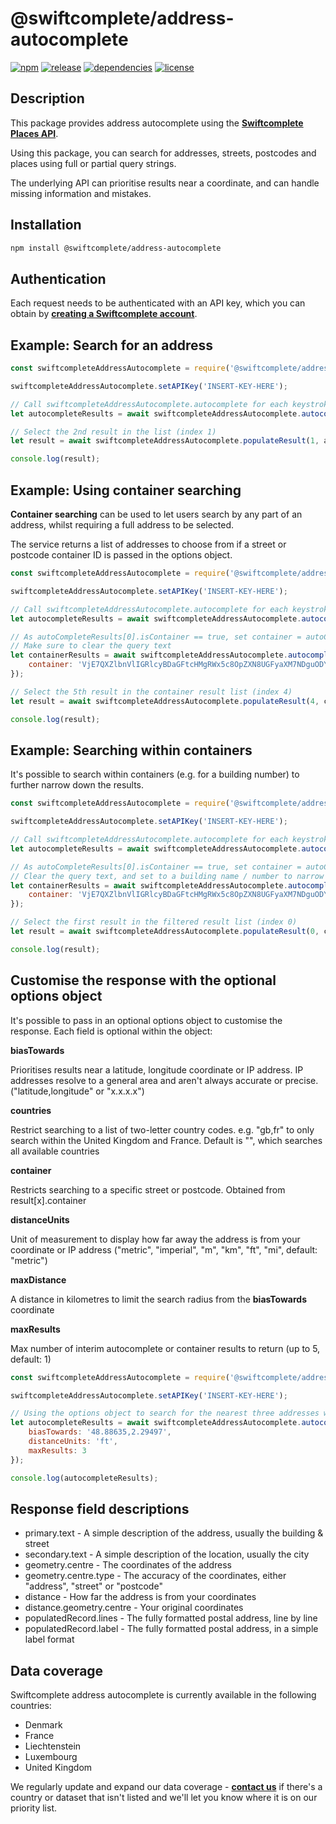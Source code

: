 # @swiftcomplete/address-autocomplete

[![npm](https://img.shields.io/npm/v/@swiftcomplete/address-autocomplete.svg?style=flat-square "npm")](https://www.npmjs.com/package/@swiftcomplete/address-autocomplete)
[![release](https://img.shields.io/github/release/swiftcomplete-public/address-autocomplete.svg?style=flat-square "release")](https://github.com/swiftcomplete-public/address-autocomplete)
[![dependencies](https://david-dm.org/swiftcomplete-public/address-autocomplete.svg?style=flat-square "dependencies")](https://david-dm.org/swiftcomplete-public/address-autocomplete)
[![license](http://img.shields.io/npm/l/@swiftcomplete/address-autocomplete.svg?style=flat-square "license")](https://github.com/swiftcomplete-public/address-autocomplete/blob/master/LICENSE)

## Description
This package provides address autocomplete using the **[Swiftcomplete Places API](https://www.swiftcomplete.com/places/address-autocomplete/)**.

Using this package, you can search for addresses, streets, postcodes and places using full or partial query strings.

The underlying API can prioritise results near a coordinate, and can handle missing information and mistakes.

## Installation

```sh
npm install @swiftcomplete/address-autocomplete
```

## Authentication

Each request needs to be authenticated with an API key, which you can obtain by **[creating a Swiftcomplete account](https://www.swiftcomplete.com/account/register/)**.

## Example: Search for an address

```js
const swiftcompleteAddressAutocomplete = require('@swiftcomplete/address-autocomplete');

swiftcompleteAddressAutocomplete.setAPIKey('INSERT-KEY-HERE');

// Call swiftcompleteAddressAutocomplete.autocomplete for each keystroke until your address appears in the list of results
let autocompleteResults = await swiftcompleteAddressAutocomplete.autocomplete('100 champs elysees');

// Select the 2nd result in the list (index 1)
let result = await swiftcompleteAddressAutocomplete.populateResult(1, autocompleteResults);

console.log(result);
```

## Example: Using container searching

**Container searching** can be used to let users search by any part of an address, whilst requiring a full address to be selected.

The service returns a list of addresses to choose from if a street or postcode container ID is passed in the options object.

```js
const swiftcompleteAddressAutocomplete = require('@swiftcomplete/address-autocomplete');

swiftcompleteAddressAutocomplete.setAPIKey('INSERT-KEY-HERE');

// Call swiftcompleteAddressAutocomplete.autocomplete for each keystroke until your address appears in the list of results
let autocompleteResults = await swiftcompleteAddressAutocomplete.autocomplete('av des champs elysees par');

// As autoCompleteResults[0].isContainer == true, set container = autoCompleteResults[0].container to view addresses on the street
// Make sure to clear the query text
let containerResults = await swiftcompleteAddressAutocomplete.autocomplete('', {
    container: 'VjE7QXZlbnVlIGRlcyBDaGFtcHMgRWx5c8OpZXN8UGFyaXM7NDguODY3ODg2OzIuMzE1MjY5'
});

// Select the 5th result in the container result list (index 4)
let result = await swiftcompleteAddressAutocomplete.populateResult(4, containerResults);

console.log(result);
```

## Example: Searching within containers

It's possible to search within containers (e.g. for a building number) to further narrow down the results.

```js
const swiftcompleteAddressAutocomplete = require('@swiftcomplete/address-autocomplete');

swiftcompleteAddressAutocomplete.setAPIKey('INSERT-KEY-HERE');

// Call swiftcompleteAddressAutocomplete.autocomplete for each keystroke until your address appears in the list of results
let autocompleteResults = await swiftcompleteAddressAutocomplete.autocomplete('av des champs elysees par');

// As autoCompleteResults[0].isContainer == true, set container = autoCompleteResults[0].container to view addresses on the street
// Clear the query text, and set to a building name / number to narrow down the results
let containerResults = await swiftcompleteAddressAutocomplete.autocomplete('100', {
    container: 'VjE7QXZlbnVlIGRlcyBDaGFtcHMgRWx5c8OpZXN8UGFyaXM7NDguODY3ODg2OzIuMzE1MjY5'
});

// Select the first result in the filtered result list (index 0)
let result = await swiftcompleteAddressAutocomplete.populateResult(0, containerResults);

console.log(result);
```

## Customise the response with the optional options object

It's possible to pass in an optional options object to customise the response. Each field is optional within the object:

**biasTowards**

Prioritises results near a latitude, longitude coordinate or IP address. IP addresses resolve to a general area and aren't always accurate or precise. ("latitude,longitude" or "x.x.x.x")

**countries**

Restrict searching to a list of two-letter country codes. e.g. "gb,fr" to only search within the United Kingdom and France. Default is "", which searches all available countries

**container**

Restricts searching to a specific street or postcode. Obtained from result[x].container

**distanceUnits**

Unit of measurement to display how far away the address is from your coordinate or IP address ("metric", "imperial", "m", "km", "ft", "mi", default: "metric")

**maxDistance**

A distance in kilometres to limit the search radius from the **biasTowards** coordinate 

**maxResults**

Max number of interim autocomplete or container results to return (up to 5, default: 1)

```js
const swiftcompleteAddressAutocomplete = require('@swiftcomplete/address-autocomplete');

swiftcompleteAddressAutocomplete.setAPIKey('INSERT-KEY-HERE');

// Using the options object to search for the nearest three addresses with building number "166" to a coordinate.
let autocompleteResults = await swiftcompleteAddressAutocomplete.autocomplete('166', {
    biasTowards: '48.88635,2.29497',
    distanceUnits: 'ft',
    maxResults: 3
});

console.log(autocompleteResults);

```

## Response field descriptions

- primary.text - A simple description of the address, usually the building & street
- secondary.text - A simple description of the location, usually the city
- geometry.centre - The coordinates of the address
- geometry.centre.type - The accuracy of the coordinates, either "address", "street" or "postcode"
- distance - How far the address is from your coordinates
- distance.geometry.centre - Your original coordinates
- populatedRecord.lines - The fully formatted postal address, line by line
- populatedRecord.label - The fully formatted postal address, in a simple label format

## Data coverage

Swiftcomplete address autocomplete is currently available in the following countries:

- Denmark
- France
- Liechtenstein
- Luxembourg
- United Kingdom

We regularly update and expand our data coverage - **[contact us](https://www.swiftcomplete.com/contact-us/)** if there's a country or dataset that isn't listed and we'll let you know where it is on our priority list.

